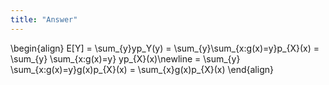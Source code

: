 ```yaml
---
title: "Answer"
---
```


\begin{align}
            E[Y] = \sum_{y}yp_Y(y) = \sum_{y}\sum_{x:g(x)=y}p_{X}(x) = \sum_{y} \sum_{x:g(x)=y} yp_{X}(x)\newline
            = \sum_{y} \sum_{x:g(x)=y}g(x)p_{X}(x) = \sum_{x}g(x)p_{X}(x) 
        \end{align}
